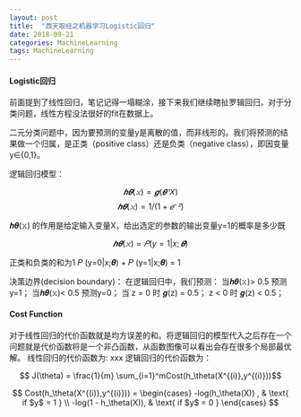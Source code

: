```yaml
---
layout: post
title:  "西天取经之机器学习Logistic回归"
date: 2018-09-21
categories: MachineLearning
tags: MachineLearning
---
```



#### Logistic回归

前面提到了线性回归，笔记记得一塌糊涂，接下来我们继续瞎扯罗辑回归，对于分类问题，线性方程没法很好的fit在数据上。

二元分类问题中，因为要预测的变量y是离散的值，而非线形的。我们将预测的结果做一个归属，是正类（positive class）还是负类（negative class），即因变量y∈{0,1}。

逻辑回归模型：

$$ 𝒉𝜽(𝚡) = 𝒈(𝜽ᐪ𝘟)$$
$$ 𝒉𝜽(𝚡)= 1 / (1 + 𝑒⁻ᙆ)$$

𝒉𝜽(𝚡) 的作用是给定输入变量X，给出选定的参数的输出变量y=1的概率是多少既

$$ 𝒉𝜽(𝚡) = 𝑃 (y=1|x;𝜽) $$

正类和负类的和为1 𝑃 (y=0|x;𝜽) + 𝑃 (y=1|x;𝜽) = 1


决策边界(decision boundary)：
在逻辑回归中，我们预测：
当𝒉𝜽(𝚡)> 0.5 预测y=1；
当𝒉𝜽(𝚡)< 0.5 预测y=0；
当 z = 0 时 𝒈(z) = 0.5；
  z < 0 时 𝒈(z) < 0.5；
  
#### Cost Function

对于线性回归的代价函数就是均方误差的和。将逻辑回归的模型代入之后存在一个问题就是代价函数将是一个非凸函数，从函数图像可以看出会存在很多个局部最优解。
线性回归的代价函数为: xxx
逻辑回归的代价函数为：

$$ J(\theta) = \frac{1}{m} \sum_{i=1}^mCost(h_\theta(X^{(i)},y^{(i)}))$$

$$ Cost(h_\theta(X^{(i)},y^{(i)})) = \begin{cases}
-log(h_\theta(X)) ,  & \text{ if $y$ = 1 } \\
-log(1 - h_\theta(X)),  & \text{ if $y$ = 0 }
\end{cases}
$$


